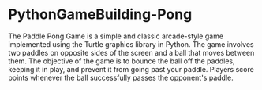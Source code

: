 # PythonGameBuilding-Pong
The Paddle Pong Game is a simple and classic arcade-style game implemented using the Turtle graphics library in Python. The game involves two paddles on opposite sides 
of the screen and a ball that moves between them. The objective of the game is to bounce the ball off the paddles, keeping it in play, and prevent it from going past 
your paddle. Players score points whenever the ball successfully passes the opponent's paddle.
